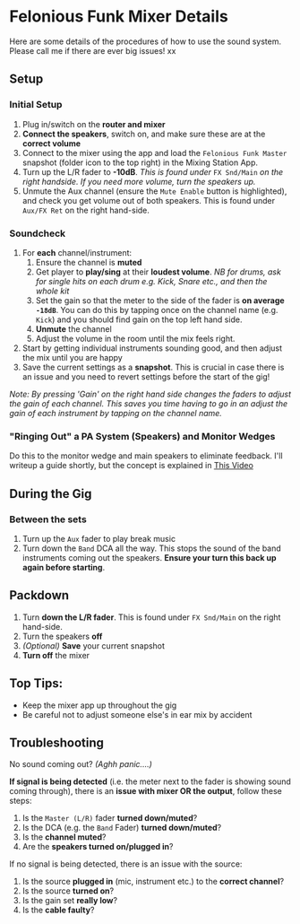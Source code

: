 # Felonious Funk Mixer Details
Here are some details of the procedures of how to use the sound system. Please call me if there are ever big issues! xx

## Setup

### Initial Setup
1. Plug in/switch on the **router and mixer**
2. **Connect the speakers**, switch on, and make sure these are at the **correct volume**
3. Connect to the mixer using the app and load the `Felonious Funk Master` snapshot (folder icon to the top right) in the Mixing Station App.
4. Turn up the L/R fader to **-10dB**. *This is found under* `FX Snd/Main` *on the right handside. If you need more volume, turn the speakers up.*
5. Unmute the Aux channel (ensure the `Mute Enable` button is highlighted), and check you get volume out of both speakers. This is found under `Aux/FX Ret` on the right hand-side.

### Soundcheck
1. For **each** channel/instrument:
    1. Ensure the channel is **muted**
    2. Get player to **play/sing** at their **loudest volume**. *NB for drums, ask for single hits on each drum e.g. Kick, Snare etc., and then the whole kit*
    3. Set the gain so that the meter to the side of the fader is **on average `-18dB`**. You can do this by tapping once on the channel name (e.g. `Kick`) and you should find gain on the top left hand side.
    4. **Unmute** the channel
    5. Adjust the volume in the room until the mix feels right.
2. Start by getting individual instruments sounding good, and then adjust the mix until you are happy
3. Save the current settings as a **snapshot**. This is crucial in case there is an issue and you need to revert settings before the start of the gig!

*Note: By pressing 'Gain' on the right hand side changes the faders to adjust the gain of each channel. This saves you time having to go in an adjust the gain of each instrument by tapping on the channel name.*


### "Ringing Out" a PA System (Speakers) and Monitor Wedges
Do this to the monitor wedge and main speakers to eliminate feedback.
I'll writeup a guide shortly, but the concept is explained in [This Video](https://www.youtube.com/watch?v=jiISq4GUYi4)


## During the Gig
### Between the sets
1. Turn up the `Aux` fader to play break music
2. Turn down the `Band` DCA all the way. This stops the sound of the band instruments coming out the speakers. **Ensure your turn this back up again before starting**.

## Packdown
1. Turn **down the L/R fader**. This is found under `FX Snd/Main` on the right hand-side.
2. Turn the speakers **off**
3. *(Optional)* **Save** your current snapshot
4. **Turn off** the mixer


## Top Tips:
* Keep the mixer app up throughout the gig
* Be careful not to adjust someone else's in ear mix by accident

## Troubleshooting
No sound coming out? *(Aghh panic....)*

**If signal is being detected** (i.e. the meter next to the fader is showing sound coming through), there is an **issue with mixer OR the output**, follow these steps:
1. Is the `Master (L/R)` fader **turned down/muted**?
2. Is the DCA (e.g. the `Band` Fader) **turned down/muted**?
3. Is the **channel muted**?
4. Are the **speakers turned on/plugged in**?

If no signal is being detected, there is an issue with the source:
1. Is the source **plugged in** (mic, instrument etc.) to the **correct channel**?
2. Is the source **turned on**?
3. Is the gain set **really low**?
4. Is the **cable faulty**?
